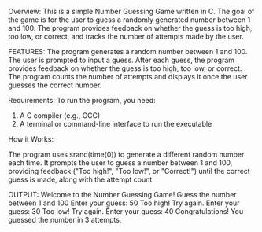 Overview:
This is a simple Number Guessing Game written in C. The goal of the game is for the user to guess a randomly generated number between 1 and 100. The program provides feedback on whether the guess is too high, too low, or correct, and tracks the number of attempts made by the user.

FEATURES:
The program generates a random number between 1 and 100.
The user is prompted to input a guess.
After each guess, the program provides feedback on whether the guess is too high, too low, or correct.
The program counts the number of attempts and displays it once the user guesses the correct number.

Requirements:
To run the program, you need:
1. A C compiler (e.g., GCC)
2. A terminal or command-line interface to run the executable

How it Works:

The program uses srand(time(0)) to generate a different random number each time. It prompts the user to guess a number between 1 and 100, providing feedback ("Too high!", "Too low!", or "Correct!") until the correct guess is made, along with the attempt count

OUTPUT:
Welcome to the Number Guessing Game!
Guess the number between 1 and 100
Enter your guess: 50
Too high! Try again.
Enter your guess: 30
Too low! Try again.
Enter your guess: 40
Congratulations! You guessed the number in 3 attempts.
